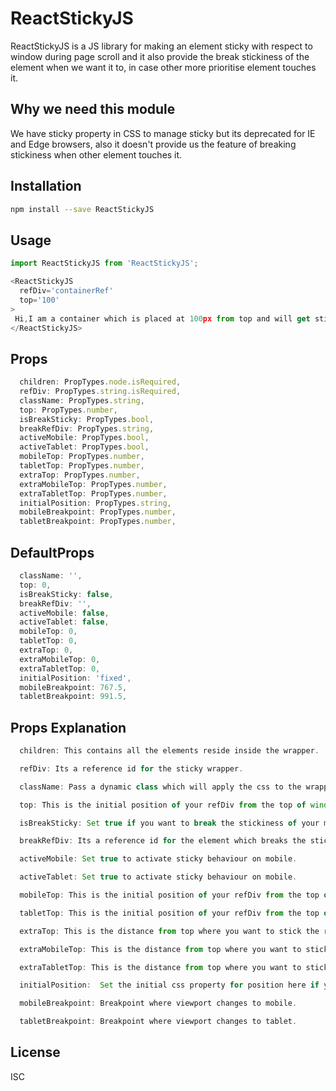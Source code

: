 # ReactStickyJS

ReactStickyJS is a JS library for making an element sticky with respect to window during page scroll and it also provide the break stickiness of the element when we want it to, in case other more prioritise element touches it. 

## Why we need this module

We have sticky property in CSS to manage sticky but its deprecated for IE and Edge browsers, also it doesn't provide us the feature of breaking stickiness when other element touches it.

## Installation

```bash
npm install --save ReactStickyJS
```

## Usage

```js
import ReactStickyJS from 'ReactStickyJS';

<ReactStickyJS 
  refDiv='containerRef'
  top='100'
>
 Hi,I am a container which is placed at 100px from top and will get stick to the top of window on scroll. 
</ReactStickyJS>
```

## Props

```js
  children: PropTypes.node.isRequired,
  refDiv: PropTypes.string.isRequired,
  className: PropTypes.string,
  top: PropTypes.number,
  isBreakSticky: PropTypes.bool,
  breakRefDiv: PropTypes.string,
  activeMobile: PropTypes.bool,
  activeTablet: PropTypes.bool,
  mobileTop: PropTypes.number,
  tabletTop: PropTypes.number,
  extraTop: PropTypes.number,
  extraMobileTop: PropTypes.number,
  extraTabletTop: PropTypes.number,
  initialPosition: PropTypes.string,
  mobileBreakpoint: PropTypes.number,
  tabletBreakpoint: PropTypes.number,
```

## DefaultProps

```js
  className: '',
  top: 0,
  isBreakSticky: false,
  breakRefDiv: '',
  activeMobile: false,
  activeTablet: false,
  mobileTop: 0,
  tabletTop: 0,
  extraTop: 0,
  extraMobileTop: 0,
  extraTabletTop: 0,
  initialPosition: 'fixed',
  mobileBreakpoint: 767.5,
  tabletBreakpoint: 991.5,
```

## Props Explanation

```js
  children: This contains all the elements reside inside the wrapper.

  refDiv: Its a reference id for the sticky wrapper.

  className: Pass a dynamic class which will apply the css to the wrapper.

  top: This is the initial position of your refDiv from the top of window.

  isBreakSticky: Set true if you want to break the stickiness of your main refDiv when other div like footer, etc, touches it.

  breakRefDiv: Its a reference id for the element which breaks the stickiness of main refDiv on touching it.

  activeMobile: Set true to activate sticky behaviour on mobile.

  activeTablet: Set true to activate sticky behaviour on mobile.

  mobileTop: This is the initial position of your refDiv from the top of window on mobile.

  tabletTop: This is the initial position of your refDiv from the top of window on mobile.

  extraTop: This is the distance from top where you want to stick the refDiv.

  extraMobileTop: This is the distance from top where you want to stick the refDiv on mobile.

  extraTabletTop: This is the distance from top where you want to stick the refDiv on tablet.

  initialPosition:  Set the initial css property for position here if you do not want it fixed.

  mobileBreakpoint: Breakpoint where viewport changes to mobile.

  tabletBreakpoint: Breakpoint where viewport changes to tablet.
```

## License

ISC
